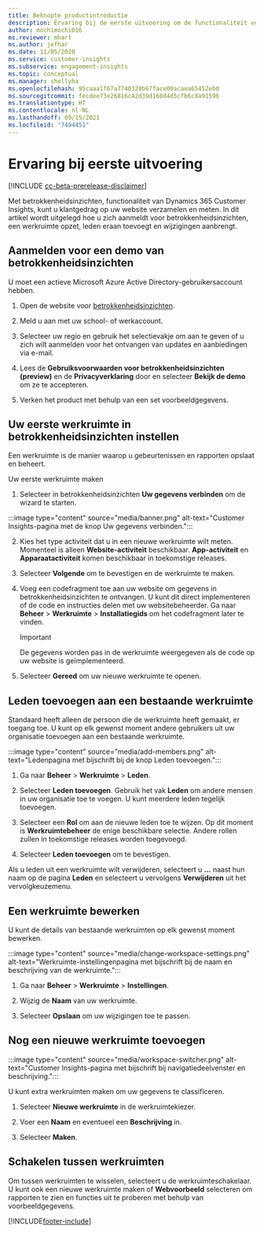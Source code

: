 ```yaml
---
title: Beknopte productintroductie
description: Ervaring bij de eerste uitvoering om de functionaliteit voor betrokkenheidsinzichten in te stellen.
author: mochimochi016
ms.reviewer: mhart
ms.author: jefhar
ms.date: 11/05/2020
ms.service: customer-insights
ms.subservice: engagement-insights
ms.topic: conceptual
ms.manager: shellyha
ms.openlocfilehash: 95caaa1f67a7740328b67face00acaea65452eb0
ms.sourcegitcommit: fecdee73e26816c42d39d160d4d5cfb6c8a91596
ms.translationtype: HT
ms.contentlocale: nl-NL
ms.lasthandoff: 09/15/2021
ms.locfileid: "7494451"
---
```

# <a name="first-run-experience"></a>Ervaring bij eerste uitvoering

[!INCLUDE [cc-beta-prerelease-disclaimer](includes/cc-beta-prerelease-disclaimer.md)]

Met betrokkenheidsinzichten, functionaliteit van Dynamics 365 Customer Insights, kunt u klantgedrag op uw website verzamelen en meten. In dit artikel wordt uitgelegd hoe u zich aanmeldt voor betrokkenheidsinzichten, een werkruimte opzet, leden eraan toevoegt en wijzigingen aanbrengt.

## <a name="sign-up-for-a-demo-of-engagement-insights"></a>Aanmelden voor een demo van betrokkenheidsinzichten

U moet een actieve Microsoft Azure Active Directory-gebruikersaccount hebben. 

1. Open de website voor [betrokkenheidsinzichten](https://home.ci.ai.dynamics.com/app/engagement-insights). 

1. Meld u aan met uw school- of werkaccount.

1. Selecteer uw regio en gebruik het selectievakje om aan te geven of u zich wilt aanmelden voor het ontvangen van updates en aanbiedingen via e-mail.

1. Lees de **Gebruiksvoorwaarden voor betrokkenheidsinzichten (preview)** en de **Privacyverklaring** door en selecteer **Bekijk de demo** om ze te accepteren.

1. Verken het product met behulp van een set voorbeeldgegevens. 

## <a name="set-up-your-first-workspace-in-engagement-insights"></a>Uw eerste werkruimte in betrokkenheidsinzichten instellen

Een werkruimte is de manier waarop u gebeurtenissen en rapporten opslaat en beheert.

Uw eerste werkruimte maken

1. Selecteer in betrokkenheidsinzichten **Uw gegevens verbinden** om de wizard te starten. 

:::image type="content" source="media/banner.png" alt-text="Customer Insights-pagina met de knop Uw gegevens verbinden.":::

2. Kies het type activiteit dat u in een nieuwe werkruimte wilt meten. Momenteel is alleen **Website-activiteit** beschikbaar. **App-activiteit** en **Apparaatactiviteit** komen beschikbaar in toekomstige releases.

1. Selecteer **Volgende** om te bevestigen en de werkruimte te maken.

1. Voeg een codefragment toe aan uw website om gegevens in betrokkenheidsinzichten te ontvangen. U kunt dit direct implementeren of de code en instructies delen met uw websitebeheerder. Ga naar **Beheer** > **Werkruimte** > **Installatiegids** om het codefragment later te vinden.

   > [!IMPORTANT]
   > De gegevens worden pas in de werkruimte weergegeven als de code op uw website is geïmplementeerd.

1. Selecteer **Gereed** om uw nieuwe werkruimte te openen. 

## <a name="add-members-to-an-existing-workspace"></a>Leden toevoegen aan een bestaande werkruimte

Standaard heeft alleen de persoon die de werkruimte heeft gemaakt, er toegang toe. U kunt op elk gewenst moment andere gebruikers uit uw organisatie toevoegen aan een bestaande werkruimte.

:::image type="content" source="media/add-members.png" alt-text="Ledenpagina met bijschrift bij de knop Leden toevoegen.":::

1. Ga naar **Beheer** > **Werkruimte** > **Leden**.

2. Selecteer **Leden toevoegen**. Gebruik het vak **Leden** om andere mensen in uw organisatie toe te voegen. U kunt meerdere leden tegelijk toevoegen.

3. Selecteer een **Rol** om aan de nieuwe leden toe te wijzen. Op dit moment is **Werkruimtebeheer** de enige beschikbare selectie. Andere rollen zullen in toekomstige releases worden toegevoegd.

4. Selecteer **Leden toevoegen** om te bevestigen.

Als u leden uit een werkruimte wilt verwijderen, selecteert u **...** naast hun naam op de pagina **Leden** en selecteert u vervolgens **Verwijderen** uit het vervolgkeuzemenu.

## <a name="edit-a-workspace"></a>Een werkruimte bewerken

U kunt de details van bestaande werkruimten op elk gewenst moment bewerken.

:::image type="content" source="media/change-workspace-settings.png" alt-text="Werkruimte-instellingenpagina met bijschrift bij de naam en beschrijving van de werkruimte.":::

1. Ga naar **Beheer** > **Werkruimte** > **Instellingen**.

1. Wijzig de **Naam** van uw werkruimte.

1. Selecteer **Opslaan** om uw wijzigingen toe te passen.

## <a name="add-another-new-workspace"></a>Nog een nieuwe werkruimte toevoegen

:::image type="content" source="media/workspace-switcher.png" alt-text="Customer Insights-pagina met bijschrift bij navigatiedeelvenster en beschrijving.":::

U kunt extra werkruimten maken om uw gegevens te classificeren.

1. Selecteer **Nieuwe werkruimte** in de werkruimtekiezer.

1. Voer een **Naam** en eventueel een **Beschrijving** in.

1. Selecteer **Maken**.

## <a name="switch-between-workspaces"></a>Schakelen tussen werkruimten

Om tussen werkruimten te wisselen, selecteert u de werkruimteschakelaar. U kunt ook een nieuwe werkruimte maken of **Webvoorbeeld** selecteren om rapporten te zien en functies uit te proberen met behulp van voorbeeldgegevens. 



[!INCLUDE[footer-include](../includes/footer-banner.md)]